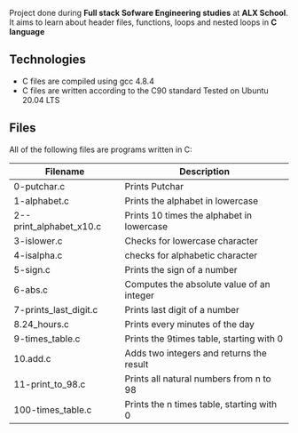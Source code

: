 Project done during **Full stack Sofware Engineering studies** at **ALX School**. It aims to learn about header files, functions, loops and nested loops in **C language**

## Technologies

* C files are compiled using gcc 4.8.4
* C files are written according to the C90 standard 
Tested on Ubuntu 20.04 LTS

## Files

All of the following files are programs written in C:

|    Filename                |  Description                              |
|----------------------------|-------------------------------------------|
|0-putchar.c                 | Prints Putchar                            |
|1-alphabet.c                | Prints the alphabet in lowercase          |
|2--print_alphabet_x10.c     | Prints 10 times the alphabet in lowercase |
|3-islower.c                 | Checks for lowercase character            |
|4-isalpha.c                 | checks for alphabetic character
|5-sign.c                    | Prints the sign of a number
|6-abs.c                     | Computes the absolute value of an integer
|7-prints_last_digit.c       | Prints last digit of a number
|8.24_hours.c                | Prints every minutes of the day
|9-times_table.c             | Prints the 9times table, starting with 0
|10.add.c                    | Adds two integers and returns the result
|11-print_to_98.c            | Prints all natural numbers from n to 98
|100-times_table.c           | Prints the n times table, starting with 0 
